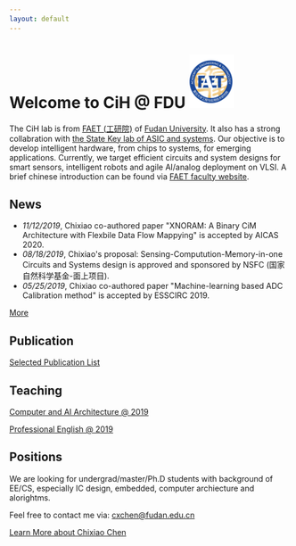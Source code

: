 ```yaml
---
layout: default
---
```


# Welcome to CiH @ FDU ![faet](./assets/img/faetlog.png)

The CiH lab is from [FAET (工研院)](http://faet.fudan.edu.cn/) of [Fudan University](http://www.fudan.edu.cn). It also has a strong collabration with [the State Key lab of ASIC and systems](http://sme.fudan.edu.cn).
Our objective is to develop intelligent hardware, from chips to systems, for emerging applications.
Currently, we target efficient circuits and system designs for smart sensors, intelligent robots and agile AI/analog deployment on VLSI.
A brief chinese introduction can be found via [FAET faculty website](http://faet.fudan.edu.cn/8b/bb/c13533a166843/page.htm).




## News

* _11/12/2019_, Chixiao co-authored paper "XNORAM: A Binary CiM Architecture with Flexbile Data Flow Mappying" is accepted by AICAS 2020.
* _08/18/2019_, Chixiao's proposal: Sensing-Computution-Memory-in-one Circuits and Systems design is approved and sponsored by NSFC (国家自然科学基金-面上项目).
* _05/25/2019_, Chixiao co-authored paper "Machine-learning based ADC Calibration method" is accepted by ESSCIRC 2019.


[More](./news.md)

## Publication

[Selected Publication List](./pub.md)

## Teaching

[Computer and AI Architecture @ 2019](./course/ai19.md)

[Professional English @ 2019](./course/peng.md)

## Positions

We are looking for undergrad/master/Ph.D students with background of EE/CS, especially IC design, embedded, computer archiecture and alorightms. 

Feel free to contact me via: cxchen@fudan.edu.cn  

[Learn More about Chixiao Chen](./cxchen.md)


